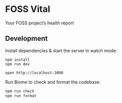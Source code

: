 # FOSS Vital

Your FOSS project’s health report

## Development

Install dependencies & start the server in watch mode:

```
npm install
npm run dev
```

```
open http://localhost:3000
```

Run Biome to check and format the codebase:

```bash
npm run check
npm run format
```
